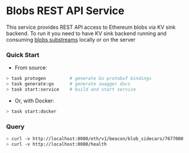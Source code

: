 # Blobs REST API Service
This service provides REST API access to Ethereum blobs via KV sink backend.
To run it you need to have KV sink backend running and consuming [blobs substreams](../substreams) locally or on the server

### Quick Start

- From source:
```bash
> task protogen         # generate Go protobuf bindings
> task generate:go      # generate swagger docs
> task start:service    # build and start service
```

- Or, with Docker:
```bash
> task start:docker
```


### Query
```bash
> curl -v http://localhost:8080/eth/v1/beacon/blob_sidecars/7677000
> curl -v http://localhost:8080/health
```